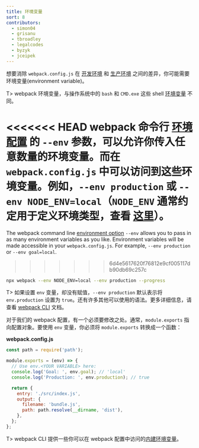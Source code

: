 ```yaml
---
title: 环境变量
sort: 8
contributors:
  - simon04
  - grisanu
  - tbroadley
  - legalcodes
  - byzyk
  - jceipek
---
```


想要消除 `webpack.config.js` 在 [开发环境](/guides/development) 和 [生产环境](/guides/production) 之间的差异，你可能需要环境变量(environment variable)。

T> webpack 环境变量，与操作系统中的 `bash` 和 `CMD.exe` 这些 shell [环境变量](https://en.wikipedia.org/wiki/Environment_variable) 不同。

<<<<<<< HEAD
webpack 命令行 [环境配置](/api/cli/#environment-options) 的 `--env` 参数，可以允许你传入任意数量的环境变量。而在 `webpack.config.js` 中可以访问到这些环境变量。例如，`--env production` 或 `--env NODE_ENV=local`（`NODE_ENV` 通常约定用于定义环境类型，查看 [这里](https://dzone.com/articles/what-you-should-know-about-node-env)）。
=======
The webpack command line [environment option](/api/cli/#environment-options) `--env` allows you to pass in as many environment variables as you like. Environment variables will be made accessible in your `webpack.config.js`. For example, `--env production` or `--env goal=local`.
>>>>>>> 6d4e5617620f76812e9cf005117db90db69c257c

```bash
npx webpack --env NODE_ENV=local --env production --progress
```

T> 如果设置 `env` 变量，却没有赋值，`--env production` 默认表示将 `env.production` 设置为 `true`。还有许多其他可以使用的语法。更多详细信息，请查看 [webpack CLI](/api/cli/#environment-options) 文档。

对于我们的 webpack 配置，有一个必须要修改之处。通常，`module.exports` 指向配置对象。要使用 `env` 变量，你必须将 `module.exports` 转换成一个函数：

**webpack.config.js**

```js
const path = require('path');

module.exports = (env) => {
  // Use env.<YOUR VARIABLE> here:
  console.log('Goal: ', env.goal); // 'local'
  console.log('Production: ', env.production); // true

  return {
    entry: './src/index.js',
    output: {
      filename: 'bundle.js',
      path: path.resolve(__dirname, 'dist'),
    },
  };
};
```

T> webpack CLI 提供一些你可以在 webpack 配置中访问的[内建环境变量](/api/cli/#environment-variables)。
